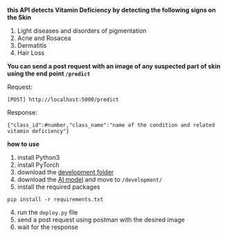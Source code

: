 **this API detects Vitamin Deficiency by detecting the following signs on the Skin**
1. Light diseases and disorders of pigmentation 
1. Acne and Rosacea
1. Dermatitis
1. Hair Loss

**You can send a post request with an image of any suspected part of skin using the end point `/predict`**

Request:
```
[POST] http://localhost:5000/predict
```
Response:
```
{"class_id":#number,"class_name":"name of the condition and related vitamin deficiency"}
```

**how to use**
1. install Python3
2. install PyTorch
1. download the [development folder](https://github.com/VitaQuest-IEEE/AI/tree/main/Deployment)
1. download the [AI model](https://drive.google.com/file/d/1Yevhe-e1wXiHsCAUerink5DScSl0ACW2/view) and move to `/development/`
3. install the required packages
```
pip install -r requirements.txt
```
4. run the `deploy.py` file
5. send a post request using postman with the desired image
6. wait for the response